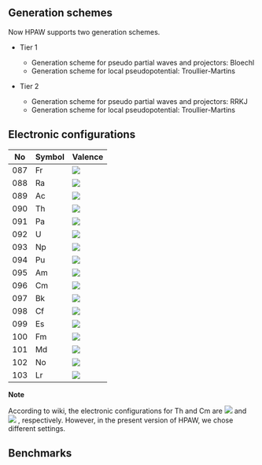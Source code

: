 ## Generation schemes

Now HPAW supports two generation schemes.

* Tier 1
    * Generation scheme for pseudo partial waves and projectors: Bloechl
    * Generation scheme for local pseudopotential: Troullier-Martins

* Tier 2
    * Generation scheme for pseudo partial waves and projectors: RRKJ
    * Generation scheme for local pseudopotential: Troullier-Martins

## Electronic configurations

No | Symbol | Valence
------------ | ------------- | ------------
087 | Fr | <img src="https://latex.codecogs.com/svg.latex?\Large&space;[Rn]7s^{1}"/>
088 | Ra | <img src="https://latex.codecogs.com/svg.latex?\Large&space;[Rn]7s^{2}"/>
089 | Ac | <img src="https://latex.codecogs.com/svg.latex?\Large&space;[Rn]5f^{0}6d^{1}7s^{2}"/>
090 | Th | <img src="https://latex.codecogs.com/svg.latex?\Large&space;[Rn]5f^{1}6d^{1}7s^{2}"/>
091 | Pa | <img src="https://latex.codecogs.com/svg.latex?\Large&space;[Rn]5f^{2}6d^{1}7s^{2}"/>
092 | U  | <img src="https://latex.codecogs.com/svg.latex?\Large&space;[Rn]5f^{3}6d^{1}7s^{2}"/>
093 | Np | <img src="https://latex.codecogs.com/svg.latex?\Large&space;[Rn]5f^{4}6d^{1}7s^{2}"/>
094 | Pu | <img src="https://latex.codecogs.com/svg.latex?\Large&space;[Rn]5f^{6}6d^{0}7s^{2}"/>
095 | Am | <img src="https://latex.codecogs.com/svg.latex?\Large&space;[Rn]5f^{7}6d^{0}7s^{2}"/>
096 | Cm | <img src="https://latex.codecogs.com/svg.latex?\Large&space;[Rn]5f^{8}6d^{0}7s^{2}"/>
097 | Bk | <img src="https://latex.codecogs.com/svg.latex?\Large&space;[Rn]5f^{9}6d^{0}7s^{2}"/>
098 | Cf | <img src="https://latex.codecogs.com/svg.latex?\Large&space;[Rn]5f^{10}6d^{0}7s^{2}"/>
099 | Es | <img src="https://latex.codecogs.com/svg.latex?\Large&space;[Rn]5f^{11}6d^{0}7s^{2}"/>
100 | Fm | <img src="https://latex.codecogs.com/svg.latex?\Large&space;[Rn]5f^{12}6d^{0}7s^{2}"/>
101 | Md | <img src="https://latex.codecogs.com/svg.latex?\Large&space;[Rn]5f^{13}6d^{0}7s^{2}"/>
102 | No | <img src="https://latex.codecogs.com/svg.latex?\Large&space;[Rn]5f^{14}6d^{0}7s^{2}"/>
103 | Lr | <img src="https://latex.codecogs.com/svg.latex?\Large&space;[Rn]5f^{14}7s^{2}7p^{1}"/>

**Note**

According to wiki, the electronic configurations for Th and Cm are <img src="https://latex.codecogs.com/svg.latex?\Large&space;[Rn]6d^{2}7s^{2}"/> and <img src="https://latex.codecogs.com/svg.latex?\Large&space;[Rn]5f^{7}6d^{1}7s^{2}"/> , respectively. However, in the present version of HPAW, we chose different settings.

## Benchmarks
